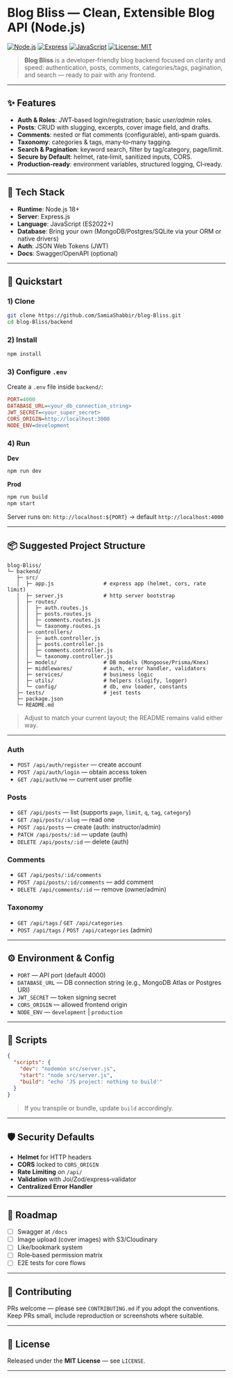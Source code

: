 # Blog Bliss — Clean, Extensible Blog API (Node.js)

[![Node.js](https://img.shields.io/badge/Node.js-18%2B-339933?logo=node.js\&logoColor=white)](#)
[![Express](https://img.shields.io/badge/Express.js-Framework-000000?logo=express\&logoColor=white)](#)
[![JavaScript](https://img.shields.io/badge/Language-JavaScript-F7DF1E?logo=javascript\&logoColor=000)](#)
[![License: MIT](https://img.shields.io/badge/License-MIT-blue.svg)](#)

> **Blog Bliss** is a developer‑friendly blog backend focused on clarity and speed: authentication, posts, comments, categories/tags, pagination, and search — ready to pair with any frontend.

---

## ✨ Features

* **Auth & Roles**: JWT‑based login/registration; basic *user/admin* roles.
* **Posts**: CRUD with slugging, excerpts, cover image field, and drafts.
* **Comments**: nested or flat comments (configurable), anti‑spam guards.
* **Taxonomy**: categories & tags, many‑to‑many tagging.
* **Search & Pagination**: keyword search, filter by tag/category, page/limit.
* **Secure by Default**: helmet, rate‑limit, sanitized inputs, CORS.
* **Production‑ready**: environment variables, structured logging, CI‑ready.

---

## 🧰 Tech Stack

* **Runtime**: Node.js 18+
* **Server**: Express.js
* **Language**: JavaScript (ES2022+)
* **Database**: Bring your own (MongoDB/Postgres/SQLite via your ORM or native drivers)
* **Auth**: JSON Web Tokens (JWT)
* **Docs**: Swagger/OpenAPI (optional)


---

## 🚀 Quickstart

### 1) Clone

```bash
git clone https://github.com/SamiaShabbir/blog-Bliss.git
cd blog-Bliss/backend
```

### 2) Install

```bash
npm install
```

### 3) Configure `.env`

Create a `.env` file inside `backend/`:

```ini
PORT=4000
DATABASE_URL=<your_db_connection_string>
JWT_SECRET=<your_super_secret>
CORS_ORIGIN=http://localhost:3000
NODE_ENV=development
```

### 4) Run

**Dev**

```bash
npm run dev
```

**Prod**

```bash
npm run build
npm start
```

Server runs on: `http://localhost:${PORT}` → default `http://localhost:4000`

---

## 📦 Suggested Project Structure

```
blog-Bliss/
└─ backend/
   ├─ src/
   │  ├─ app.js                # express app (helmet, cors, rate limit)
   │  ├─ server.js             # http server bootstrap
   │  ├─ routes/
   │  │  ├─ auth.routes.js
   │  │  ├─ posts.routes.js
   │  │  ├─ comments.routes.js
   │  │  └─ taxonomy.routes.js
   │  ├─ controllers/
   │  │  ├─ auth.controller.js
   │  │  ├─ posts.controller.js
   │  │  ├─ comments.controller.js
   │  │  └─ taxonomy.controller.js
   │  ├─ models/               # DB models (Mongoose/Prisma/Knex)
   │  ├─ middlewares/          # auth, error handler, validators
   │  ├─ services/             # business logic
   │  ├─ utils/                # helpers (slugify, logger)
   │  └─ config/               # db, env loader, constants
   ├─ tests/                   # jest tests
   ├─ package.json
   └─ README.md
```

> Adjust to match your current layout; the README remains valid either way.

---

### Auth

* `POST /api/auth/register` — create account
* `POST /api/auth/login` — obtain access token
* `GET /api/auth/me` — current user profile

### Posts

* `GET /api/posts` — list (supports `page`, `limit`, `q`, `tag`, `category`)
* `GET /api/posts/:slug` — read one
* `POST /api/posts` — create (auth: instructor/admin)
* `PATCH /api/posts/:id` — update (auth)
* `DELETE /api/posts/:id` — delete (auth)

### Comments

* `GET /api/posts/:id/comments`
* `POST /api/posts/:id/comments` — add comment
* `DELETE /api/comments/:id` — remove (owner/admin)

### Taxonomy

* `GET /api/tags` / `GET /api/categories`
* `POST /api/tags` / `POST /api/categories` (admin)

---

## ⚙️ Environment & Config

* `PORT` — API port (default 4000)
* `DATABASE_URL` — DB connection string (e.g., MongoDB Atlas or Postgres URI)
* `JWT_SECRET` — token signing secret
* `CORS_ORIGIN` — allowed frontend origin
* `NODE_ENV` — `development` | `production`

---

## 🧪 Scripts

```json
{
  "scripts": {
    "dev": "nodemon src/server.js",
    "start": "node src/server.js",
    "build": "echo 'JS project: nothing to build'"
  }
}
```

> If you transpile or bundle, update `build` accordingly.

---

## 🛡️ Security Defaults

* **Helmet** for HTTP headers
* **CORS** locked to `CORS_ORIGIN`
* **Rate Limiting** on `/api/`
* **Validation** with Joi/Zod/express‑validator
* **Centralized Error Handler**

---

## 🧭 Roadmap

* [ ] Swagger at `/docs`
* [ ] Image upload (cover images) with S3/Cloudinary
* [ ] Like/bookmark system
* [ ] Role‑based permission matrix
* [ ] E2E tests for core flows

---

## 🤝 Contributing

PRs welcome — please see `CONTRIBUTING.md` if you adopt the conventions. Keep PRs small, include reproduction or screenshots where suitable.

---

## 📄 License

Released under the **MIT License** — see `LICENSE`.

---
